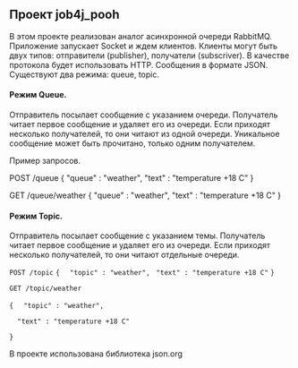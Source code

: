## Проект job4j_pooh

В этом проекте реализован аналог асинхронной очереди RabbitMQ.
Приложение запускает Socket и ждем клиентов.
Клиенты могут быть двух типов: отправители (publisher), получатели (subscriver).
В качестве протокола будет использовать HTTP. Сообщения в формате JSON.
Существуют два режима: queue, topic.

#### Режим Queue.
Отправитель посылает сообщение с указанием очереди.
Получатель читает первое сообщение и удаляет его из очереди. 
Если приходят несколько получателей, то они читают из одной очереди. 
Уникальное сообщение может быть прочитано, только одним получателем.

Пример запросов.

POST /queue
{
  "queue" : "weather",
  "text" : "temperature +18 C"
}
 
GET /queue/weather
{
  "queue" : "weather",
  "text" : "temperature +18 C"
}

#### Режим Topic.
Отправитель посылает сообщение с указанием темы.
Получатель читает первое сообщение и удаляет его из очереди. 
Если приходят несколько получателей, то они читают отдельные очереди.

`POST /topic`
`{`
`  "topic" : "weather",`
` "text" : "temperature +18 C"`
`}`

 
`GET /topic/weather`

`{`
`  "topic" : "weather",`

`  "text" : "temperature +18 C"`

`}`

В проекте использована библиотека json.org